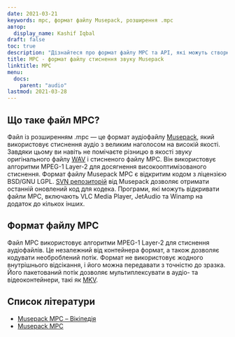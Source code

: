 ```yaml
---
date: 2021-03-21
keywords: mpc, формат файлу Musepack, розширення .mpc
автор:
  display_name: Kashif Iqbal
draft: false
toc: true
description: "Дізнайтеся про формат файлу MPC та API, які можуть створювати та відкривати файли MPC."
title: MPC - формат файлу стиснення звуку Musepack
linktitle: MPC
menu:
  docs:
    parent: "audio"
lastmod: 2021-03-28
---
```


## Що таке файл MPC?

Файл із розширенням .mpc — це формат аудіофайлу [Musepack](https://musepack.net/), який використовує стиснення аудіо з великим наголосом на високій якості. Завдяки цьому ви навіть не помічаєте різницю в якості звуку оригінального файлу [WAV](/uk/audio/wav/) і стисненого файлу MPC. Він використовує алгоритми MPEG-1 Layer-2 для досягнення високооптимізованого стиснення. Формат файлу Musepack MPC є відкритим кодом з ліцензією BSD/GNU LGPL. [SVN репозиторій](http://svn.musepack.net/) від Musepack дозволяє отримати останній оновлений код для кодека. Програми, які можуть відкривати файли MPC, включають VLC Media Player, JetAudio та Winamp на додаток до кількох інших.

## Формат файлу MPC

Файл MPC використовує алгоритми MPEG-1 Layer-2 для стиснення аудіофайлів. Це незалежний від контейнера формат, а також дозволяє кодувати необроблений потік. Формат не використовує жодного внутрішнього відсікання, і його можна передавати з точністю до зразка. Його пакетований потік дозволяє мультиплексувати в аудіо- та відеоконтейнери, такі як [MKV](/uk/video/mkv/).

## Список літератури

* [Musepack MPC – Вікіпедія](https://en.wikipedia.org/wiki/Musepack)
* [Musepack MPC](https://musepack.net/)

